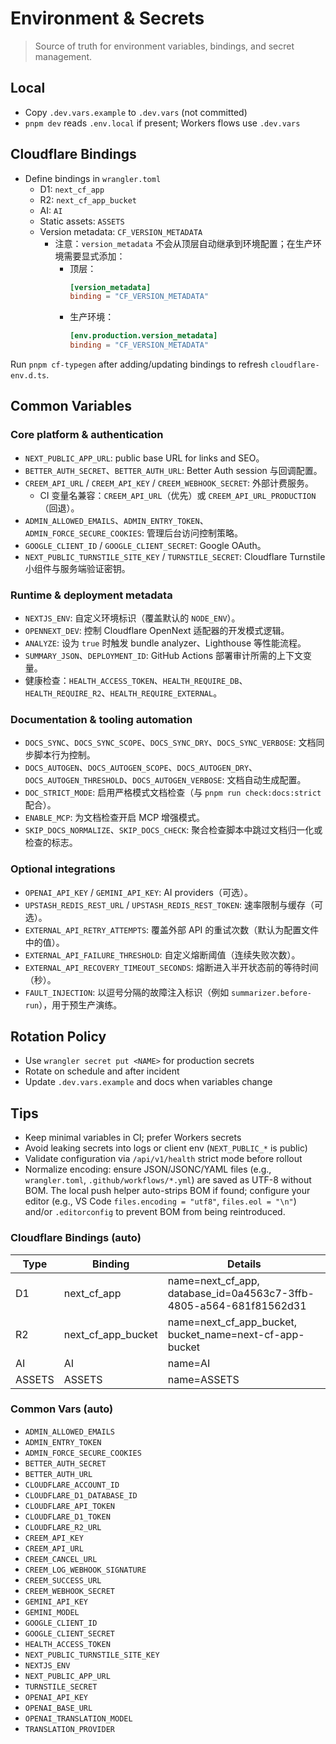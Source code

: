 ﻿# Environment & Secrets

> Source of truth for environment variables, bindings, and secret management.

## Local
- Copy `.dev.vars.example` to `.dev.vars` (not committed)
- `pnpm dev` reads `.env.local` if present; Workers flows use `.dev.vars`

## Cloudflare Bindings
- Define bindings in `wrangler.toml`
  - D1: `next_cf_app`
  - R2: `next_cf_app_bucket`
  - AI: `AI`
  - Static assets: `ASSETS`
  - Version metadata: `CF_VERSION_METADATA`
    - 注意：`version_metadata` 不会从顶层自动继承到环境配置；在生产环境需要显式添加：
      - 顶层：
        ```toml
        [version_metadata]
        binding = "CF_VERSION_METADATA"
        ```
      - 生产环境：
        ```toml
        [env.production.version_metadata]
        binding = "CF_VERSION_METADATA"
        ```

Run `pnpm cf-typegen` after adding/updating bindings to refresh `cloudflare-env.d.ts`.

## Common Variables

### Core platform & authentication
- `NEXT_PUBLIC_APP_URL`: public base URL for links and SEO。
- `BETTER_AUTH_SECRET`、`BETTER_AUTH_URL`: Better Auth session 与回调配置。
- `CREEM_API_URL` / `CREEM_API_KEY` / `CREEM_WEBHOOK_SECRET`: 外部计费服务。
  - CI 变量名兼容：`CREEM_API_URL`（优先）或 `CREEM_API_URL_PRODUCTION`（回退）。
- `ADMIN_ALLOWED_EMAILS`、`ADMIN_ENTRY_TOKEN`、`ADMIN_FORCE_SECURE_COOKIES`: 管理后台访问控制策略。
- `GOOGLE_CLIENT_ID` / `GOOGLE_CLIENT_SECRET`: Google OAuth。
- `NEXT_PUBLIC_TURNSTILE_SITE_KEY` / `TURNSTILE_SECRET`: Cloudflare Turnstile 小组件与服务端验证密钥。

### Runtime & deployment metadata
- `NEXTJS_ENV`: 自定义环境标识（覆盖默认的 `NODE_ENV`）。
- `OPENNEXT_DEV`: 控制 Cloudflare OpenNext 适配器的开发模式逻辑。
- `ANALYZE`: 设为 `true` 时触发 bundle analyzer、Lighthouse 等性能流程。
- `SUMMARY_JSON`、`DEPLOYMENT_ID`: GitHub Actions 部署审计所需的上下文变量。
- 健康检查：`HEALTH_ACCESS_TOKEN`、`HEALTH_REQUIRE_DB`、`HEALTH_REQUIRE_R2`、`HEALTH_REQUIRE_EXTERNAL`。

### Documentation & tooling automation
- `DOCS_SYNC`、`DOCS_SYNC_SCOPE`、`DOCS_SYNC_DRY`、`DOCS_SYNC_VERBOSE`: 文档同步脚本行为控制。
- `DOCS_AUTOGEN`、`DOCS_AUTOGEN_SCOPE`、`DOCS_AUTOGEN_DRY`、`DOCS_AUTOGEN_THRESHOLD`、`DOCS_AUTOGEN_VERBOSE`: 文档自动生成配置。
- `DOC_STRICT_MODE`: 启用严格模式文档检查（与 `pnpm run check:docs:strict` 配合）。
- `ENABLE_MCP`: 为文档检查开启 MCP 增强模式。
- `SKIP_DOCS_NORMALIZE`、`SKIP_DOCS_CHECK`: 聚合检查脚本中跳过文档归一化或检查的标志。

### Optional integrations
- `OPENAI_API_KEY` / `GEMINI_API_KEY`: AI providers（可选）。
- `UPSTASH_REDIS_REST_URL` / `UPSTASH_REDIS_REST_TOKEN`: 速率限制与缓存（可选）。
- `EXTERNAL_API_RETRY_ATTEMPTS`: 覆盖外部 API 的重试次数（默认为配置文件中的值）。
- `EXTERNAL_API_FAILURE_THRESHOLD`: 自定义熔断阈值（连续失败次数）。
- `EXTERNAL_API_RECOVERY_TIMEOUT_SECONDS`: 熔断进入半开状态前的等待时间（秒）。
- `FAULT_INJECTION`: 以逗号分隔的故障注入标识（例如 `summarizer.before-run`），用于预生产演练。

## Rotation Policy
- Use `wrangler secret put <NAME>` for production secrets
- Rotate on schedule and after incident
- Update `.dev.vars.example` and docs when variables change

## Tips
- Keep minimal variables in CI; prefer Workers secrets
- Avoid leaking secrets into logs or client env (`NEXT_PUBLIC_*` is public)
- Validate configuration via `/api/v1/health` strict mode before rollout
- Normalize encoding: ensure JSON/JSONC/YAML files (e.g., `wrangler.toml`, `.github/workflows/*.yml`) are saved as UTF-8 without BOM. The local push helper auto-strips BOM if found; configure your editor (e.g., VS Code `files.encoding = "utf8"`, `files.eol = "\n"`) and/or `.editorconfig` to prevent BOM from being reintroduced.

<!-- DOCSYNC:ENV_BINDINGS START -->
### Cloudflare Bindings (auto)
| Type | Binding | Details |
| --- | --- | --- |
| D1 | next_cf_app | name=next_cf_app, database_id=0a4563c7-3ffb-4805-a564-681f81562d31 |
| R2 | next_cf_app_bucket | name=next_cf_app_bucket, bucket_name=next-cf-app-bucket |
| AI | AI | name=AI |
| ASSETS | ASSETS | name=ASSETS |

### Common Vars (auto)
- `ADMIN_ALLOWED_EMAILS`
- `ADMIN_ENTRY_TOKEN`
- `ADMIN_FORCE_SECURE_COOKIES`
- `BETTER_AUTH_SECRET`
- `BETTER_AUTH_URL`
- `CLOUDFLARE_ACCOUNT_ID`
- `CLOUDFLARE_D1_DATABASE_ID`
- `CLOUDFLARE_API_TOKEN`
- `CLOUDFLARE_D1_TOKEN`
- `CLOUDFLARE_R2_URL`
- `CREEM_API_KEY`
- `CREEM_API_URL`
- `CREEM_CANCEL_URL`
- `CREEM_LOG_WEBHOOK_SIGNATURE`
- `CREEM_SUCCESS_URL`
- `CREEM_WEBHOOK_SECRET`
- `GEMINI_API_KEY`
- `GEMINI_MODEL`
- `GOOGLE_CLIENT_ID`
- `GOOGLE_CLIENT_SECRET`
- `HEALTH_ACCESS_TOKEN`
- `NEXT_PUBLIC_TURNSTILE_SITE_KEY`
- `NEXTJS_ENV`
- `NEXT_PUBLIC_APP_URL`
- `TURNSTILE_SECRET`
- `OPENAI_API_KEY`
- `OPENAI_BASE_URL`
- `OPENAI_TRANSLATION_MODEL`
- `TRANSLATION_PROVIDER`
<!-- DOCSYNC:ENV_BINDINGS END -->
